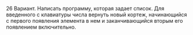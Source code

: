 26 Вариант. Написать программу, которая задает список. Для введенного с
клавиатуры числа вернуть новый кортеж, начинающийся с первого
появления элемента в нем и заканчивающийся вторым его
появлением включительно.
